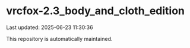 # vrcfox-2.3_body_and_cloth_edition

Last updated: 2025-06-23 11:30:36

This repository is automatically maintained.
